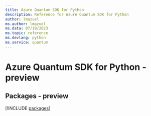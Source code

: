 ```yaml
---
title: Azure Quantum SDK for Python
description: Reference for Azure Quantum SDK for Python
author: lmazuel
ms.author: lmazuel
ms.data: 07/19/2023
ms.topic: reference
ms.devlang: python
ms.service: quantum
---
```

# Azure Quantum SDK for Python - preview
## Packages - preview
[!INCLUDE [packages](quantum-index.md)]